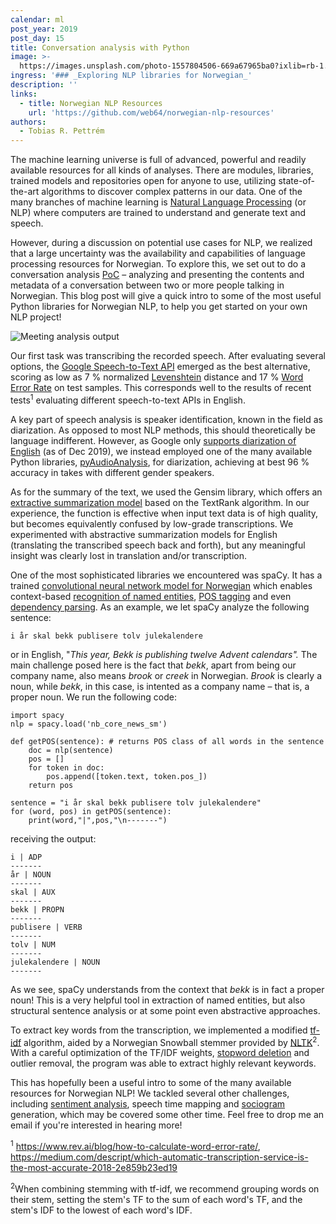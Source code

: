 ```yaml
---
calendar: ml
post_year: 2019
post_day: 15
title: Conversation analysis with Python
image: >-
  https://images.unsplash.com/photo-1557804506-669a67965ba0?ixlib=rb-1.2.1&ixid=eyJhcHBfaWQiOjEyMDd9&auto=format&fit=crop&w=1100&q=60
ingress: '### _Exploring NLP libraries for Norwegian_'
description: ''
links:
  - title: Norwegian NLP Resources
    url: 'https://github.com/web64/norwegian-nlp-resources'
authors:
  - Tobias R. Pettrém
---
```

The machine learning universe is full of advanced, powerful and readily available resources for all kinds of analyses. There are modules, libraries, trained models and repositories open for anyone to use, utilizing state-of-the-art algorithms to discover complex patterns in our data. One of the many branches of machine learning is [Natural Language Processing](https://towardsdatascience.com/introduction-to-natural-language-processing-nlp-323cc007df3d) (or NLP) where computers are trained to understand and generate text and speech.

However, during a discussion on potential use cases for NLP, we realized that a large uncertainty was the availability and capabilities of language processing resources for Norwegian. To explore this, we set out to do a conversation analysis [PoC](https://en.wikipedia.org/wiki/Proof_of_concept) – analyzing and presenting the contents and metadata of a conversation between two or more people talking in Norwegian. This blog post will give a quick intro to some of the most useful Python libraries for Norwegian NLP, to help you get started on your own NLP project!

![Meeting analysis output](/assets/echo_output.png "Analysis output from discussion revolving around NLP product development (everything apart from visualization fully automated)")

Our first task was transcribing the recorded speech. After evaluating several options, the [Google Speech-to-Text API](https://cloud.google.com/speech-to-text/) emerged as the best alternative, scoring as low as 7 % normalized [Levenshtein](https://itnext.io/string-similarity-the-basic-know-your-algorithms-guide-3de3d7346227) distance and 17 % [Word Error Rate](https://medium.com/descript/challenges-in-measuring-automatic-transcription-accuracy-f322bf5994f) on test samples. This corresponds well to the results of recent tests<sup>1</sup> evaluating different speech-to-text APIs in English.

A key part of speech analysis is speaker identification, known in the field as diarization. As opposed to most NLP methods, this should theoretically be language indifferent. However, as Google only [supports diarization of English](https://cloud.google.com/speech-to-text/docs/supported-features-languages) (as of Dec 2019), we instead employed one of the many available Python libraries, [pyAudioAnalysis](https://github.com/tyiannak/pyAudioAnalysis), for diarization, achieving at best 96 % accuracy in takes with different gender speakers.

As for the summary of the text, we used the Gensim library, which offers an [extractive summarization model](https://www.geeksforgeeks.org/python-extractive-text-summarization-using-gensim/) based on the TextRank algorithm. In our experience, the function is effective when input text data is of high quality, but becomes equivalently confused by low-grade transcriptions. We experimented with abstractive summarization models for English (translating the transcribed speech back and forth), but any meaningful insight was clearly lost in translation and/or transcription.

One of the most sophisticated libraries we encountered was spaCy. It has a trained [convolutional neural network model for Norwegian](https://spacy.io/models/nb) which enables context-based [recognition of named entities](https://towardsdatascience.com/custom-named-entity-recognition-using-spacy-7140ebbb3718), [POS tagging](https://stackabuse.com/python-for-nlp-parts-of-speech-tagging-and-named-entity-recognition/) and even [dependency parsing](http://nlpprogress.com/english/dependency_parsing.html). As an example, we let spaCy analyze the following sentence:

```
i år skal bekk publisere tolv julekalendere
```

or in English, "_This year, Bekk is publishing twelve Advent calendars"._ The main challenge posed here is the fact that _bekk_, apart from being our company name, also means _brook_ or _creek_ in Norwegian. _Brook_ is clearly a noun, while _bekk_, in this case, is intented as a company name – that is, a proper noun. We run the following code:

```
import spacy
nlp = spacy.load('nb_core_news_sm')

def getPOS(sentence): # returns POS class of all words in the sentence
    doc = nlp(sentence)
    pos = []
    for token in doc:
        pos.append([token.text, token.pos_])
    return pos

sentence = "i år skal bekk publisere tolv julekalendere"
for (word, pos) in getPOS(sentence):
    print(word,"|",pos,"\n-------")
```

receiving the output:

```
i | ADP 
-------
år | NOUN 
-------
skal | AUX 
-------
bekk | PROPN 
-------
publisere | VERB 
-------
tolv | NUM 
-------
julekalendere | NOUN 
-------
```

As we see, spaCy understands from the context that _bekk_ is in fact a proper noun! This is a very helpful tool in extraction of named entities, but also structural sentence analysis or at some point even abstractive approaches.

To extract key words from the transcription, we implemented a modified [tf-idf](https://en.wikipedia.org/wiki/Tf%E2%80%93idf) algorithm, aided by a Norwegian Snowball stemmer provided by [NLTK](https://www.nltk.org/_modules/nltk/stem/snowball.html#NorwegianStemmer)<sup>2</sup>. With a careful optimization of the TF/IDF weights, [stopword deletion](https://en.wikipedia.org/wiki/Stop_words) and outlier removal, the program was able to extract highly relevant keywords.

This has hopefully been a useful intro to some of the many available resources for Norwegian NLP! We tackled several other challenges, including [sentiment analysis](https://en.wikipedia.org/wiki/Sentiment_analysis), speech time mapping and [sociogram](https://en.wikipedia.org/wiki/Sociogram) generation, which may be covered some other time. Feel free to drop me an email if you're interested in hearing more!

<sup>1</sup> https://www.rev.ai/blog/how-to-calculate-word-error-rate/, https://medium.com/descript/which-automatic-transcription-service-is-the-most-accurate-2018-2e859b23ed19

<sup>2</sup>When combining stemming with tf-idf, we recommend grouping words on their stem, setting the stem's TF to the sum of each word's TF, and the stem's IDF to the lowest of each word's IDF.
